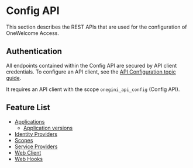 # Config API

This section describes the REST APIs that are used for the configuration of OneWelcome Access.

## Authentication

All endpoints contained within the Config API are secured by API client credentials. To configure an API client, see
the [API Configuration topic guide](../../topics/technical-app-management/api-configuration/api-configuration.md).

It requires an API client with the scope `onegini_api_config` (Config API).

## Feature List

* [Applications](applications/index.md)
    * [Application versions](applications/application-version-api.md)
* [Identity Providers](identity-provider-api.md)
* [Scopes](scope.md)
* [Service Providers](service-providers-api.md)
* [Web Client](web-client.md)
* [Web Hooks](webhooks-configuration-api.md)
